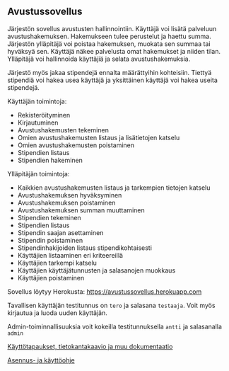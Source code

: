 ## Avustussovellus

Järjestön sovellus avustusten hallinnointiin. Käyttäjä voi lisätä palveluun avustushakemuksen. Hakemukseen tulee perustelut ja haettu summa. Järjestön ylläpitäjä voi poistaa hakemuksen, muokata sen summaa tai hyväksyä sen. Käyttäjä näkee palvelusta omat hakemukset ja niiden tilan. Ylläpitäjä voi hallinnoida käyttäjiä ja selata avustushakemuksia.

Järjestö myös jakaa stipendejä ennalta määrättyihin kohteisiin. Tiettyä stipendiä voi hakea usea käyttäjä ja yksittäinen käyttäjä voi hakea useita stipendejä.

Käyttäjän toimintoja:

* Rekisteröityminen
* Kirjautuminen
* Avustushakemusten tekeminen
* Omien avustushakemusten listaus ja lisätietojen katselu
* Omien avustushakemusten poistaminen
* Stipendien listaus
* Stipendien hakeminen

Ylläpitäjän toimintoja:

* Kaikkien avustushakemusten listaus ja tarkempien tietojen katselu
* Avustushakemuksen hyväksyminen
* Avustushakemuksen poistaminen
* Avustushakemuksen summan muuttaminen
* Stipendien tekeminen
* Stipendien listaus
* Stipendin saajan asettaminen
* Stipendin poistaminen
* Stipendinhakijoiden listaus stipendikohtaisesti
* Käyttäjien listaaminen eri kriteereillä
* Käyttäjien tarkempi katselu
* Käyttäjien käyttäjätunnusten ja salasanojen muokkaus
* Käyttäjien poistaminen

Sovellus löytyy Herokusta: https://avustussovellus.herokuapp.com

Tavallisen käyttäjän testitunnus on `tero` ja salasana `testaaja`. Voit myös kirjautua ja luoda uuden käyttäjän.

Admin-toiminnallisuuksia voit kokeilla testitunnuksella `antti` ja salasanalla `admin`

[Käyttötapaukset, tietokantakaavio ja muu dokumentaatio](https://github.com/petrihei/avustussovellus/tree/master/documentation)

[Asennus- ja käyttöohje](https://github.com/petrihei/avustussovellus/tree/master/documentation/Asennus-ja-kaytto-ohje.md)

